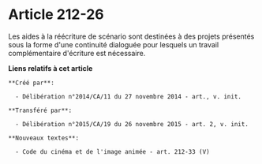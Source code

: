 # Article 212-26

Les aides à la réécriture de scénario sont destinées à des projets présentés sous la forme d'une continuité dialoguée pour
lesquels un travail complémentaire d'écriture est nécessaire.

**Liens relatifs à cet article**

	**Créé par**:

	  - Délibération n°2014/CA/11 du 27 novembre 2014 - art., v. init.

	**Transféré par**:

	  - Délibération n°2015/CA/19 du 26 novembre 2015 - art. 2, v. init.

	**Nouveaux textes**:

	  - Code du cinéma et de l'image animée - art. 212-33 (V)
